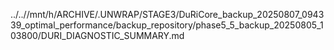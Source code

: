 ../..//mnt/h/ARCHIVE/.UNWRAP/STAGE3/DuRiCore_backup_20250807_094339_optimal_performance/backup_repository/phase5_5_backup_20250805_103800/DURI_DIAGNOSTIC_SUMMARY.md